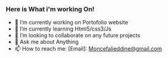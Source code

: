 ### Here is What i'm working On!

- 🔭 I’m currently working on Portofolio website
- 🌱 I’m currently learning Html5/css3/Js
- 👯 I’m looking to collaborate on any future projects
- 💬 Ask me about Anything
- 📫 How to reach me: [Email]: Moncefalieddine@gmail.com


